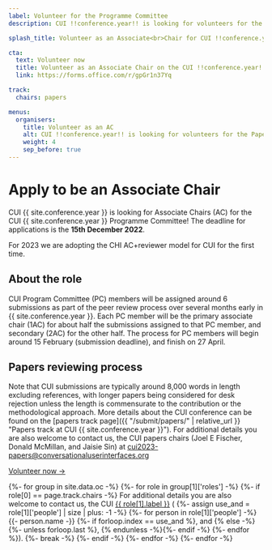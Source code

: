 ```yaml
---
label: Volunteer for the Programme Committee
description: CUI !!conference.year!! is looking for volunteers for the Papers Programme Committee!

splash_title: Volunteer as an Associate<br>Chair for CUI !!conference.year!!

cta:
  text: Volunteer now
  title: Volunteer as an Associate Chair on the CUI !!conference.year!! Programme Committee
  link: https://forms.office.com/r/gpGr1n37Yq

track:
  chairs: papers

menus:
  organisers:
    title: Volunteer as an AC
    alt: CUI !!conference.year!! is looking for volunteers for the Papers Programme Committee!
    weight: 4
    sep_before: true
---
```


# Apply to be an Associate Chair

CUI {{ site.conference.year }} is looking for Associate Chairs (AC) for the CUI {{ site.conference.year }} Programme Committee! The deadline for applications is the **15th December 2022**.

For 2023 we are adopting the CHI AC+reviewer model for CUI for the first time.

## About the role

CUI Program Committee (PC) members will be assigned around 6 submissions as part of the peer review process over several months early in {{ site.conference.year }}. Each PC member will be the primary associate chair (1AC) for about half the submissions assigned to that PC member, and secondary (2AC) for the other half. The process for PC members will begin around 15 February (submission deadline), and finish on 27 April.


## Papers reviewing process

Note that CUI submissions are typically around 8,000 words in length excluding references, with longer papers being considered for desk rejection unless the length is commensurate to the contribution or the methodological approach. More details about the CUI conference can be found on the [papers track page]({{ "/submit/papers/" | relative_url }} "Papers track at CUI {{ site.conference.year }}"). For additional details you are also welcome to contact us, the CUI papers chairs (Joel E Fischer, Donald McMillan, and Jaisie Sin) at cui2023-papers@conversationaluserinterfaces.org 


<div class="text-center mb-3">
<a href="https://forms.office.com/r/gpGr1n37Yq" class="my-3 btn btn-lg btn-dark text-light border" title="Volunteer as an Associate Chair on the CUI !!conference.year!! Programme Committee">Volunteer now →</a>
</div>

<p>
{%- for group in site.data.oc -%}
{%- for role in group[1]['roles'] -%}
{%- if role[0] == page.track.chairs -%}
  For additional details you are also welcome to contact us, the CUI <a href="{{ role[1].email }}" title="Send an email to the CUI {{ site.conference.year }} {{ role[1].label }}">{{ role[1].label }}</a> (
  {%- assign use_and = role[1]['people'] | size | plus: -1 -%}
  {%- for person in role[1]['people'] -%}
      {{- person.name -}}
      {%- if forloop.index == use_and %}, and {% else -%}{%- unless forloop.last %}, {% endunless -%}{%- endif -%}
  {%- endfor %}).
  {%- break -%}
{%- endif -%}
{%- endfor -%}
{%- endfor -%}
</p>

